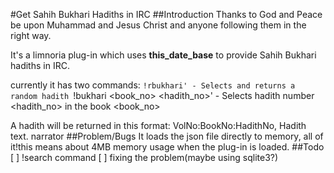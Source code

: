 #Get Sahih Bukhari Hadiths in IRC
##Introduction
Thanks to God and Peace be upon Muhammad and Jesus Christ and anyone following them in the right way.

It's a limnoria plug-in which uses __this_date_base__ to provide Sahih Bukhari hadiths in IRC.

currently it has two commands:
`!rbukhari' - Selects and returns a random hadith
`!bukhari \<book\_no\> \<hadith\_no\>' - Selects hadith number \<hadith\_no\> in the book \<book\_no\>

A hadith will be returned in this format:
 VolNo:BookNo:HadithNo, Hadith text. narrator
##Problem/Bugs
It loads the json file directly to memory, all of it!this means about 4MB memory usage when the plug-in is loaded.
##Todo
 [ ] !search command
 [ ] fixing the problem(maybe using sqlite3?)

